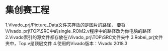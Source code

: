# 集创赛工程

1.Vivado_prj/Picture_Data文件夹存放的是图片的路径，
    要将\Vivado_prj\TOP\SRC中的single_ROM2.v程序中的路径改为你电脑的路径
2.Vivado索引的源文件都存放在\Vivado_prj\TOP\SRC文件夹中
3.Robei_prj文件夹中，Top.v是顶层文件
4.使用的Vivado版本：Vivado 2018.3

